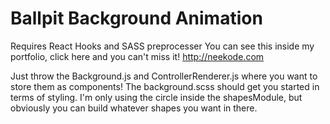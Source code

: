 # Ballpit Background Animation
 Requires React Hooks and SASS preprocesser
 You can see this inside my portfolio, click here and you can't miss it! http://neekode.com
 
 Just throw the Background.js and ControllerRenderer.js where you want to store them as components! The background.scss should get you started in terms of styling.
 I'm only using the circle inside the shapesModule, but obviously you can build whatever shapes you want in there.
